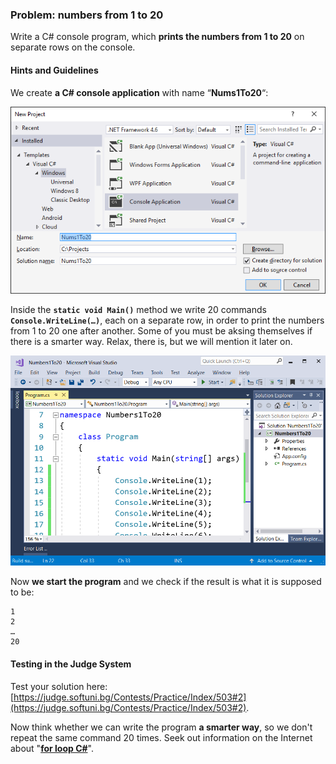 ### Problem: numbers from 1 to 20

Write a C# console program, which **prints the numbers from 1 to 20** on separate rows on the console.

#### Hints and Guidelines

We create **a C# console application** with name “**Nums1To20**“:

![](/assets/chapter-1-images/03.Numbers-1-to-20-01.png)

Inside the **`static void Main()`** method we write 20 commands **``Console.WriteLine(…)``**, each on a separate row, in order to print the numbers from 1 to 20 one after another. Some of you must be aksing themselves if there is a smarter way. Relax, there is, but we will mention it later on.

![](/assets/chapter-1-images/03.Numbers-1-to-20-02.png)

Now **we start the program** and we check if the result is what it is supposed to be:
```
1
2
…
20
```

#### Testing in the Judge System

Test your solution here: [https://judge.softuni.bg/Contests/Practice/Index/503#2](https://judge.softuni.bg/Contests/Practice/Index/503#2).

Now think whether we can write the program **a smarter way**, so we don't repeat the same command 20 times. Seek out information on the Internet about "**[for loop C#](https://www.google.bg/search?q=for+loop+C%23&oq=for+loop+C%23)**".
